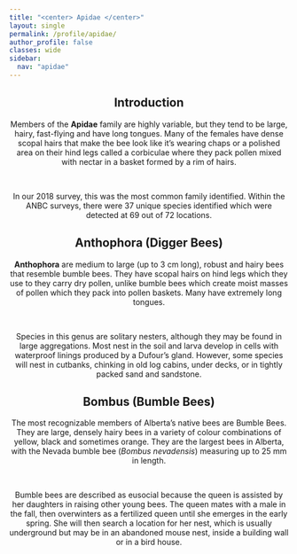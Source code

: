```yaml
---
title: "<center> Apidae </center>"
layout: single
permalink: /profile/apidae/
author_profile: false
classes: wide
sidebar:
  nav: "apidae"
---
```


<center> <h2>Introduction</h2> </center>

<center> Members of the <b>Apidae</b> family are highly variable, but they tend to be large, hairy, fast-flying and have long tongues. Many of the females have dense scopal hairs that make the bee look like it’s wearing chaps or a polished area on their hind legs called a corbiculae where they pack pollen mixed with nectar in a basket formed by a rim of hairs. </center>

&nbsp;

<center> In our 2018 survey, this was the most common family identified. Within the ANBC surveys, there were 37 unique species identified which were detected at 69 out of 72 locations. </center>

<center> <h2>Anthophora (Digger Bees)</h2> </center>

<center> <b>Anthophora</b> are medium to large (up to 3 cm long), robust and hairy bees that resemble bumble bees. They have scopal hairs on hind legs which they use to they carry dry pollen, unlike bumble bees which create moist masses of pollen which they pack into pollen baskets. Many have extremely long tongues. </center>

&nbsp;

<center> Species in this genus are solitary nesters, although they may be found in large aggregations. Most nest in the soil and larva develop in cells with waterproof linings produced by a Dufour’s gland. However, some species will nest in cutbanks, chinking in old log cabins, under decks, or in tightly packed sand and sandstone. </center>

<center> <h2>Bombus (Bumble Bees)</h2> </center>

<center> The most recognizable members of Alberta’s native bees are Bumble Bees. They are large, densely hairy bees in a variety of colour combinations of yellow, black and sometimes orange. They are the largest bees in Alberta, with the Nevada bumble bee (<i>Bombus nevadensis</i>) measuring up to 25 mm in length. </center>

&nbsp;

<center> Bumble bees are described as eusocial because the queen is assisted by her daughters in raising other young bees. The queen mates with a male in the fall, then overwinters as a fertilized queen until she emerges in the early spring. She will then search a location for her nest, which is usually underground but may be in an abandoned mouse nest, inside a building wall or in a bird house. </center>
